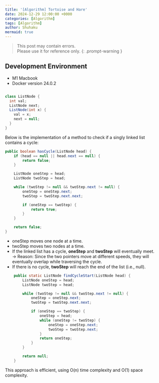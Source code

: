 ```yaml
---
title: '[Algorithm] Tortoise and Hare'
date: 2024-12-29 12:00:00 +0000
categories: [Algorithm]
tags: [Algorithm]
author: Shuhaku
mermaid: true
---
```


> This post may contain errors.  
> Please use it for reference only.
{: .prompt-warning }

## Development Environment

* M1 Macbook
* Docker version 24.0.2

```java

class ListNode {
  int val;
  ListNode next;
  ListNode(int x) {
    val = x;
    next = null;
  }
}

```

Below is the implementation of a method to check if a singly linked list contains a cycle:

```java
public boolean hasCycle(ListNode head) {
    if (head == null || head.next == null) {
        return false;
    }

    ListNode oneStep = head;
    ListNode twoStep = head;

    while (twoStep != null && twoStep.next != null) {
        oneStep = oneStep.next;
        twoStep = twoStep.next.next;

        if (oneStep == twoStep) {
            return true;
        }
    }

    return false;
}
```

- oneStep moves one node at a time.
- twoStep moves two nodes at a time.
- If the linked list has a cycle, **oneStep** and **twoStep** will eventually meet.
  → Reason: Since the two pointers move at different speeds, they will eventually overlap while traversing the cycle.
- If there is no cycle, **twoStep** will reach the end of the list (i.e., null).

```java
    public static ListNode findCycleStart(ListNode head) {
        ListNode oneStep = head;
        ListNode twoStep = head;

        while (twoStep != null && twoStep.next != null) {
            oneStep = oneStep.next;
            twoStep = twoStep.next.next;

            if (oneStep == twoStep) {
                oneStep = head; 
                while (oneStep != twoStep) {
                    oneStep = oneStep.next;
                    twoStep = twoStep.next;
                }
                return oneStep;
            }
        }

        return null;
    }
```

This approach is efficient, using O(n) time complexity and O(1) space complexity.

